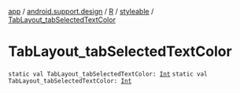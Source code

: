 [app](../../../index.md) / [android.support.design](../../index.md) / [R](../index.md) / [styleable](index.md) / [TabLayout_tabSelectedTextColor](.)

# TabLayout_tabSelectedTextColor

`static val TabLayout_tabSelectedTextColor: `[`Int`](https://kotlinlang.org/api/latest/jvm/stdlib/kotlin/-int/index.html)
`static val TabLayout_tabSelectedTextColor: `[`Int`](https://kotlinlang.org/api/latest/jvm/stdlib/kotlin/-int/index.html)